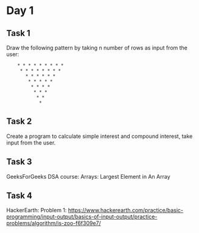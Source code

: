 # Day 1
## Task 1
Draw the following pattern by taking n number of rows as input from the user:

        * * * * * * * * * 
         * * * * * * * *
           * * * * * *
            * * * * *
             * * * *
              * * *
               * *
                *
## Task 2
Create a program to calculate simple interest and compound interest, take input from the user.
## Task 3
GeeksForGeeks DSA course: 
Arrays:
Largest Element in An Array
## Task 4
HackerEarth:
Problem 1: https://www.hackerearth.com/practice/basic-programming/input-output/basics-of-input-output/practice-problems/algorithm/is-zoo-f6f309e7/

